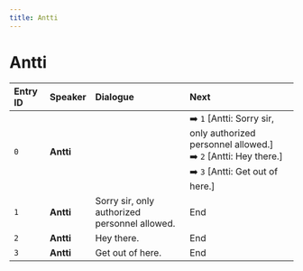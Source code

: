 ```yaml
---
title: Antti
---
```


# Antti


| Entry ID | Speaker | Dialogue | Next |
| :------- | :------ | :------- | :------------ |
| `0` | **Antti** |  | ➡️ `1` \[Antti: Sorry sir, only authorized personnel allowed\.\]<br>➡️ `2` \[Antti: Hey there\.\]<br>➡️ `3` \[Antti: Get out of here\.\] |
| `1` | **Antti** | Sorry sir, only authorized personnel allowed\. | End |
| `2` | **Antti** | Hey there\. | End |
| `3` | **Antti** | Get out of here\. | End |
